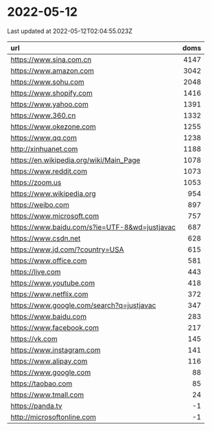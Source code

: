 # 2022-05-12

<!-- BEGIN -->
Last updated at 2022-05-12T02:04:55.023Z

url | doms
:- | -:
https://www.sina.com.cn | 4147
https://www.amazon.com | 3042
https://www.sohu.com | 2048
https://www.shopify.com | 1416
https://www.yahoo.com | 1391
https://www.360.cn | 1332
https://www.okezone.com | 1255
https://www.qq.com | 1238
http://xinhuanet.com | 1188
https://en.wikipedia.org/wiki/Main_Page | 1078
https://www.reddit.com | 1073
https://zoom.us | 1053
https://www.wikipedia.org | 954
https://weibo.com | 897
https://www.microsoft.com | 757
https://www.baidu.com/s?ie=UTF-8&wd=justjavac | 687
https://www.csdn.net | 628
https://www.jd.com/?country=USA | 615
https://www.office.com | 581
https://live.com | 443
https://www.youtube.com | 418
https://www.netflix.com | 372
https://www.google.com/search?q=justjavac | 347
https://www.baidu.com | 283
https://www.facebook.com | 217
https://vk.com | 145
https://www.instagram.com | 141
https://www.alipay.com | 116
https://www.google.com | 88
https://taobao.com | 85
https://www.tmall.com | 24
https://panda.tv | -1
http://microsoftonline.com | -1
<!-- END -->

